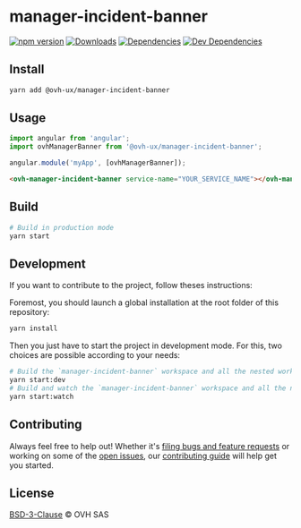# manager-incident-banner

[![npm version](https://badgen.net/npm/v/@ovh-ux/manager-incident-banner)](https://www.npmjs.com/package/@ovh-ux/manager-incident-banner) [![Downloads](https://badgen.net/npm/dt/@ovh-ux/manager-incident-banner)](https://npmjs.com/package/@ovh-ux/manager-incident-banner) [![Dependencies](https://badgen.net/david/dep/ovh-ux/manager/packages/manager/modules/banner)](https://npmjs.com/package/@ovh-ux/manager-incident-banner?activeTab=dependencies) [![Dev Dependencies](https://badgen.net/david/dev/ovh-ux/manager/packages/manager/modules/banner)](https://npmjs.com/package/@ovh-ux/manager-incident-banner?activeTab=dependencies)

## Install

```sh
yarn add @ovh-ux/manager-incident-banner
```

## Usage

```js
import angular from 'angular';
import ovhManagerBanner from '@ovh-ux/manager-incident-banner';

angular.module('myApp', [ovhManagerBanner]);
```

```html
<ovh-manager-incident-banner service-name="YOUR_SERVICE_NAME"></ovh-manager-incident-banner>
````

## Build

```sh
# Build in production mode
yarn start
```

## Development

If you want to contribute to the project, follow theses instructions:

Foremost, you should launch a global installation at the root folder of this repository:

```sh
yarn install
```

Then you just have to start the project in development mode. For this, two choices are possible according to your needs:

```sh
# Build the `manager-incident-banner` workspace and all the nested workspaces in development mode and watch only `manager-incident-banner` workspace
yarn start:dev
# Build and watch the `manager-incident-banner` workspace and all the nested workspaces in development mode
yarn start:watch
```

## Contributing

Always feel free to help out! Whether it's [filing bugs and feature requests](https://github.com/ovh/manager/issues/new) or working on some of the [open issues](https://github.com/ovh/manager/issues), our [contributing guide](https://github.com/ovh/manager/blob/master/CONTRIBUTING.md) will help get you started.

## License

[BSD-3-Clause](LICENSE) © OVH SAS
